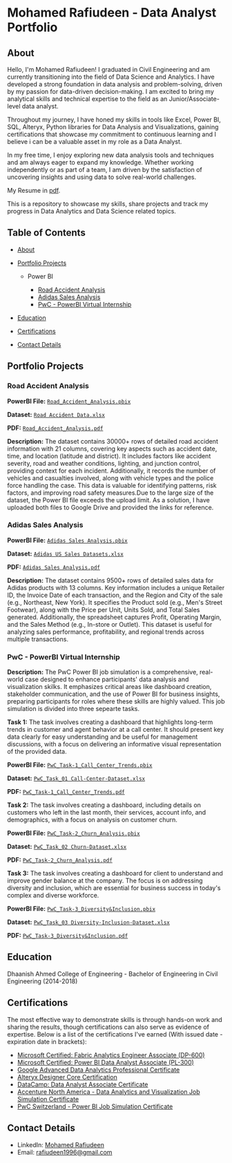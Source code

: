 # Mohamed Rafiudeen - Data Analyst Portfolio
## About
Hello, I'm Mohamed Rafiudeen! I graduated in Civil Engineering and am currently transitioning into the field of Data Science and Analytics. I have developed a strong foundation in data analysis and problem-solving, driven by my passion for data-driven decision-making. I am excited to bring my analytical skills and technical expertise to the field as an Junior/Associate-level data analyst.

Throughout my journey, I have honed my skills in tools like Excel, Power BI, SQL, Alteryx, Python libraries for Data Analysis and Visualizations, gaining certifications that showcase my commitment to continuous learning and I believe i can be a valuable asset in my role as a Data Analyst.

In my free time, I enjoy exploring new data analysis tools and techniques and am always eager to expand my knowledge. Whether working independently or as part of a team, I am driven by the satisfaction of uncovering insights and using data to solve real-world challenges.

My Resume in [pdf](https://github.com/mdrafi-m/Data_Analyst_Portfolio/blob/main/Rafi-Resume.pdf).

This is a repository to showcase my skills, share projects and track my progress in Data Analytics and Data Science related topics.

## Table of Contents
- [About](https://github.com/mdrafi-m/Data_Analysis_Portfolio/blob/main/README.md#about)
- [Portfolio Projects](https://github.com/mdrafi-m/Data_Analysis_Portfolio/blob/main/README.md#portfolio-projects)
  
  - Power BI

    - [Road Accident Analysis](https://github.com/mdrafi-m/Data_Analyst_Portfolio/tree/main?tab=readme-ov-file#road-accident-analysis)
    - [Adidas Sales Analysis](https://github.com/mdrafi-m/Data_Analyst_Portfolio/tree/main?tab=readme-ov-file#adidas-sales-analysis)
    - [PwC - PowerBI Virtual Internship](https://github.com/mdrafi-m/Data_Analyst_Portfolio/tree/main?tab=readme-ov-file#pwc---powerbi-virtual-internship)

- [Education](https://github.com/mdrafi-m/Data_Analysis_Portfolio/blob/main/README.md#education)
- [Certifications](https://github.com/mdrafi-m/Data_Analysis_Portfolio/blob/main/README.md#certifications)
- [Contact Details](https://github.com/mdrafi-m/Data_Analysis_Portfolio/blob/main/README.md#contact-details)

## Portfolio Projects

### Road Accident Analysis

**PowerBI File:** [`Road_Accident_Analysis.pbix`](https://drive.google.com/file/d/1ckfbxJVNrWqEUh673Ys06abnkrHTT9QE/view?usp=sharing)

**Dataset:** [`Road Accident Data.xlsx`](https://docs.google.com/spreadsheets/d/1uyiJU34fq9IKEu5b3VQYIhTg8g4ay0pA/edit?usp=sharing&ouid=113517447462220988150&rtpof=true&sd=true)

**PDF:** [`Road_Accident_Analysis.pdf`](https://github.com/mdrafi-m/PowerBI_Portfolio_Projects/blob/main/Road_Accident_Analysis.pdf)

**Description:** The dataset contains 30000+ rows of detailed road accident information with 21 columns, covering key aspects such as accident date, time, and location (latitude and district). It includes factors like accident severity, road and weather conditions, lighting, and junction control, providing context for each incident. Additionally, it records the number of vehicles and casualties involved, along with vehicle types and the police force handling the case. This data is valuable for identifying patterns, risk factors, and improving road safety measures.Due to the large size of the dataset, the Power BI file exceeds the upload limit. As a solution, I have uploaded both files to Google Drive and provided the links for reference.

### Adidas Sales Analysis

**PowerBI File:** [`Adidas Sales Analysis.pbix`](https://github.com/mdrafi-m/PowerBI_Portfolio_Projects/blob/main/Adidas%20Sales%20Analysis.pbix)

**Dataset:** [`Adidas US Sales Datasets.xlsx`](https://github.com/mdrafi-m/PowerBI_Portfolio_Projects/blob/main/Adidas%20US%20Sales%20Datasets.xlsx)

**PDF:** [`Adidas Sales Analysis.pdf`](https://github.com/mdrafi-m/PowerBI_Portfolio_Projects/blob/main/Adidas%20Sales%20Analysis.pdf)

**Description:** The dataset contains 9500+ rows of detailed sales data for Adidas products with 13 columns. Key information includes a unique Retailer ID, the Invoice Date of each transaction, and the Region and City of the sale (e.g., Northeast, New York). It specifies the Product sold (e.g., Men's Street Footwear), along with the Price per Unit, Units Sold, and Total Sales generated. Additionally, the spreadsheet captures Profit, Operating Margin, and the Sales Method (e.g., In-store or Outlet). This dataset is useful for analyzing sales performance, profitability, and regional trends across multiple transactions.

### PwC - PowerBI Virtual Internship

**Description:** The PwC Power BI job simulation is a comprehensive, real-world case designed to enhance participants' data analysis and visualization skilks. It emphasizes critical areas like dashboard creation, stakeholder communication, and the use of Power BI for business insights, preparing participants for roles where these skills are highly valued. This job simulation is divided into three sepearte tasks.

**Task 1:** The task involves creating a dashboard that highlights long-term trends in customer and agent behavior at a call center. It should present key data clearly for easy understanding and be useful for management discussions, with a focus on delivering an informative visual representation of the provided data.

**PowerBI File:** [`PwC_Task-1_Call_Center_Trends.pbix`](https://github.com/mdrafi-m/PowerBI_Portfolio_Projects/blob/main/PwC_Task-1_Call_Center_Trends.pbix)

**Dataset:** [`PwC_Task_01 Call-Center-Dataset.xlsx`](https://github.com/mdrafi-m/PowerBI_Portfolio_Projects/blob/main/PwC_Task_01%20Call-Center-Dataset.xlsx)

**PDF:** [`PwC_Task-1_Call_Center_Trends.pdf`](https://github.com/mdrafi-m/PowerBI_Portfolio_Projects/blob/main/PwC_Task-1_Call_Center_Trends.pdf)

**Task 2:** The task involves creating a dashboard, including details on customers who left in the last month, their services, account info, and demographics, with a focus on analysis on customer churn.

**PowerBI File:** [`PwC_Task-2_Churn_Analysis.pbix`](https://github.com/mdrafi-m/PowerBI_Portfolio_Projects/blob/main/PwC_Task-2_Churn_Analysis.pbix)

**Dataset:** [`PwC_Task_02 Churn-Dataset.xlsx`](https://github.com/mdrafi-m/PowerBI_Portfolio_Projects/blob/main/PwC_Task_02%20Churn-Dataset.xlsx)

**PDF:** [`PwC_Task-2_Churn_Analysis.pdf`](https://github.com/mdrafi-m/PowerBI_Portfolio_Projects/blob/main/PwC_Task-2_Churn_Analysis.pdf)


**Task 3:** The task involves creating a dashboard for client to understand and improve gender balance at the company. The focus is on addressing diversity and inclusion, which are essential for business success in today's complex and diverse workforce.

**PowerBI File:** [`PwC_Task-3_Diversity&Inclusion.pbix`](https://github.com/mdrafi-m/PowerBI_Portfolio_Projects/blob/main/PwC_Task-3_Diversity%26Inclusion.pbix)

**Dataset:** [`PwC_Task_03 Diversity-Inclusion-Dataset.xlsx`](https://github.com/mdrafi-m/PowerBI_Portfolio_Projects/blob/main/PwC_Task_03%20Diversity-Inclusion-Dataset.xlsx)

**PDF:** [`PwC_Task-3_Diversity&Inclusion.pdf`](https://github.com/mdrafi-m/PowerBI_Portfolio_Projects/blob/main/PwC_Task-3_Diversity%26Inclusion.pdf)

## Education
Dhaanish Ahmed College of Engineering - Bachelor of Engineering in Civil Engineering (2014-2018)

## Certifications
The most effective way to demonstrate skills is through hands-on work and sharing the results, though certifications can also serve as evidence of expertise. Below is a list of the certifications I've earned (With issued date - expiration date in brackets):

- [Microsoft Certified: Fabric Analytics Engineer Associate (DP-600)](https://learn.microsoft.com/en-us/users/mohamedrafiudeen-2856/credentials/4e1e1ef270388390)
- [Microsoft Certified: Power BI Data Analyst Associate (PL-300)](https://learn.microsoft.com/en-gb/users/mohamedrafiudeen-2856/credentials/901f3838bee9af7a?ref=https%3A%2F%2Fwww.linkedin.com%2F)
- [Google Advanced Data Analytics Professional Certificate](https://www.coursera.org/account/accomplishments/specialization/UKENC6JEPRD9)
- [Alteryx Designer Core Certification](https://community.alteryx.com/t5/user/viewprofilepage/user-id/621878)
- [DataCamp: Data Analyst Associate Certificate](https://www.datacamp.com/certificate/DAA0014161750713)
- [Accenture North America - Data Analytics and Visualization Job Simulation Certificate](https://forage-uploads-prod.s3.amazonaws.com/completion-certificates/Accenture%20North%20America/hzmoNKtzvAzXsEqx8_Accenture%20North%20America_x5yMwMg6Re4fcmq4c_1726756976416_completion_certificate.pdf)
- [PwC Switzerland - Power BI Job Simulation Certificate](https://forage-uploads-prod.s3.amazonaws.com/completion-certificates/PwC%20Switzerland/a87GpgE6tiku7q3gu_PwC%20Switzerland_x5yMwMg6Re4fcmq4c_1727503275286_completion_certificate.pdf)


## Contact Details
- LinkedIn: [Mohamed Rafiudeen](https://www.linkedin.com/in/mohamed-rafiudeen-data/)
- Email: rafiudeen1996@gmail.com
